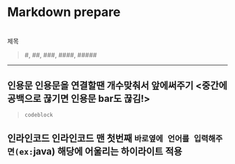 # Markdown prepare

> #
제목
> #, ##, ###, ####, #####
---
> >
인용문
인용문을 연결할땐 개수맞춰서 앞에써주기 <중간에 공백으로 끊기면 인용문 bar도 끊김!>
---
> ```
> codeblock
> ```
인라인코드
인라인코드 맨 첫번째 ```바로옆에 언어를 입력해주면(ex:```java) 해당에 어울리는 하이라이트 적용
---

